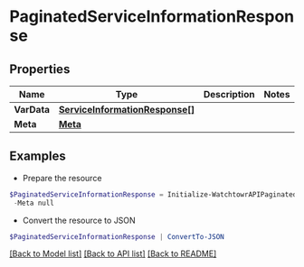 # PaginatedServiceInformationResponse
## Properties

Name | Type | Description | Notes
------------ | ------------- | ------------- | -------------
**VarData** | [**ServiceInformationResponse[]**](ServiceInformationResponse.md) |  | 
**Meta** | [**Meta**](Meta.md) |  | 

## Examples

- Prepare the resource
```powershell
$PaginatedServiceInformationResponse = Initialize-WatchtowrAPIPaginatedServiceInformationResponse  -VarData null `
 -Meta null
```

- Convert the resource to JSON
```powershell
$PaginatedServiceInformationResponse | ConvertTo-JSON
```

[[Back to Model list]](../README.md#documentation-for-models) [[Back to API list]](../README.md#documentation-for-api-endpoints) [[Back to README]](../README.md)

